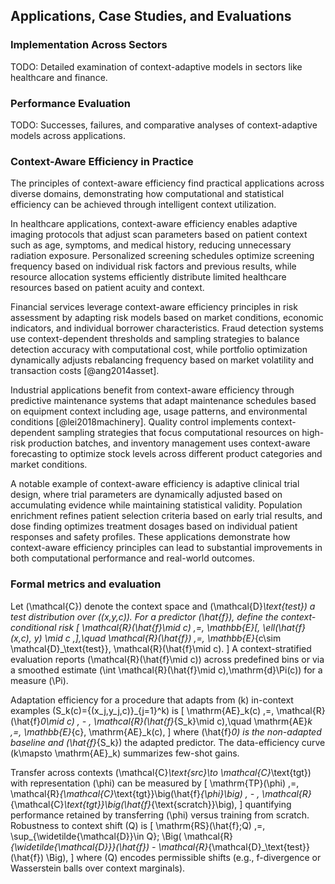 ## Applications, Case Studies, and Evaluations

### Implementation Across Sectors
TODO: Detailed examination of context-adaptive models in sectors like healthcare and finance.

### Performance Evaluation
TODO: Successes, failures, and comparative analyses of context-adaptive models across applications.

### Context-Aware Efficiency in Practice

The principles of context-aware efficiency find practical applications across diverse domains, demonstrating how computational and statistical efficiency can be achieved through intelligent context utilization.

In healthcare applications, context-aware efficiency enables adaptive imaging protocols that adjust scan parameters based on patient context such as age, symptoms, and medical history, reducing unnecessary radiation exposure. Personalized screening schedules optimize screening frequency based on individual risk factors and previous results, while resource allocation systems efficiently distribute limited healthcare resources based on patient acuity and context.

Financial services leverage context-aware efficiency principles in risk assessment by adapting risk models based on market conditions, economic indicators, and individual borrower characteristics. Fraud detection systems use context-dependent thresholds and sampling strategies to balance detection accuracy with computational cost, while portfolio optimization dynamically adjusts rebalancing frequency based on market volatility and transaction costs [@ang2014asset].

Industrial applications benefit from context-aware efficiency through predictive maintenance systems that adapt maintenance schedules based on equipment context including age, usage patterns, and environmental conditions [@lei2018machinery]. Quality control implements context-dependent sampling strategies that focus computational resources on high-risk production batches, and inventory management uses context-aware forecasting to optimize stock levels across different product categories and market conditions.

A notable example of context-aware efficiency is adaptive clinical trial design, where trial parameters are dynamically adjusted based on accumulating evidence while maintaining statistical validity. Population enrichment refines patient selection criteria based on early trial results, and dose finding optimizes treatment dosages based on individual patient responses and safety profiles. These applications demonstrate how context-aware efficiency principles can lead to substantial improvements in both computational performance and real-world outcomes.

### Formal metrics and evaluation

Let \(\mathcal{C}\) denote the context space and \(\mathcal{D}_\text{test}\) a test distribution over \((x,y,c)\). For a predictor \(\hat{f}\), define the context-conditional risk
\[
\mathcal{R}(\hat{f}\mid c) \,=\, \mathbb{E}[\, \ell(\hat{f}(x,c), y) \mid c \,],\quad \mathcal{R}(\hat{f}) \,=\, \mathbb{E}_{c\sim \mathcal{D}_\text{test}}\, \mathcal{R}(\hat{f}\mid c).
\]
A context-stratified evaluation reports \(\mathcal{R}(\hat{f}\mid c)\) across predefined bins or via a smoothed estimate \(\int \mathcal{R}(\hat{f}\mid c)\,\mathrm{d}\Pi(c)\) for a measure \(\Pi\).

Adaptation efficiency for a procedure that adapts from \(k\) in-context examples \(S_k(c)=\{(x_j,y_j,c)\}_{j=1}^k\) is
\[
\mathrm{AE}_k(c) \,=\, \mathcal{R}(\hat{f}_0\mid c) \, - \, \mathcal{R}(\hat{f}_{S_k}\mid c),\quad \mathrm{AE}_k \,=\, \mathbb{E}_{c}\, \mathrm{AE}_k(c),
\]
where \(\hat{f}_0\) is the non-adapted baseline and \(\hat{f}_{S_k}\) the adapted predictor. The data-efficiency curve \(k\mapsto \mathrm{AE}_k\) summarizes few-shot gains.

Transfer across contexts \(\mathcal{C}_\text{src}\to \mathcal{C}_\text{tgt}\) with representation \(\phi\) can be measured by
\[
\mathrm{TP}(\phi) \,=\, \mathcal{R}_{\mathcal{C}_\text{tgt}}\big(\hat{f}_{\phi}\big) \, - \, \mathcal{R}_{\mathcal{C}_\text{tgt}}\big(\hat{f}_{\text{scratch}}\big),
\]
quantifying performance retained by transferring \(\phi\) versus training from scratch. Robustness to context shift \(Q\) is
\[
\mathrm{RS}(\hat{f};Q) \,=\, \sup_{\widetilde{\mathcal{D}}\in Q}\; \Big( \mathcal{R}_{\widetilde{\mathcal{D}}}(\hat{f}) - \mathcal{R}_{\mathcal{D}_\text{test}}(\hat{f}) \Big),
\]
where \(Q\) encodes permissible shifts (e.g., f-divergence or Wasserstein balls over context marginals).
